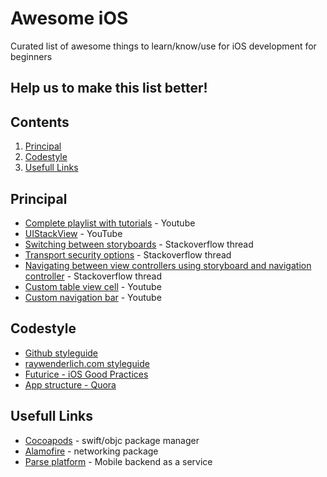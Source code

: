 # Awesome iOS
Сurated list of awesome things to learn/know/use for iOS development for beginners

## Help us to make this list better!

## Contents
1. [Principal](#principal)
2. [Codestyle](#codestyle)
3. [Usefull Links](#usefull-links)

## Principal
* [Complete playlist with tutorials](https://www.youtube.com/playlist?list=PLpZBns8dFbgx0gr68lf-un9EjdmywTu4_) - Youtube
* [UIStackView](https://www.youtube.com/watch?v=O0llR7sfrkc) - YouTube
* [Switching between storyboards](https://stackoverflow.com/questions/29505916/switch-between-storyboards-using-swift) - Stackoverflow thread
* [Transport security options](https://stackoverflow.com/questions/31254725/transport-security-has-blocked-a-cleartext-http) - Stackoverflow thread
* [Navigating between view controllers using storyboard and navigation controller](https://stackoverflow.com/questions/24038215/how-to-navigate-from-one-view-controller-to-another-using-swift) - Stackoverflow thread
* [Custom table view cell](https://www.youtube.com/watch?v=zAWO9rldyUE) - Youtube
* [Custom navigation bar](https://www.youtube.com/watch?v=APQVltARKF8) - Youtube

## Codestyle
* [Github styleguide](https://github.com/github/swift-style-guide)
* [raywenderlich.com styleguide](https://github.com/raywenderlich/swift-style-guide)
* [Futurice - iOS Good Practices](https://github.com/futurice/ios-good-practices)
* [App structure - Quora](https://www.quora.com/How-should-I-structure-my-iOS-app)

## Usefull Links
* [Cocoapods](https://guides.cocoapods.org) - swift/objc package manager
* [Alamofire](https://github.com/Alamofire/Alamofire) - networking package
* [Parse platform](http://parseplatform.org) - Mobile backend as a service
